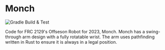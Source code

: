 # Monch
![Gradle Build & Test](https://github.com/SouthwestRoboticsProgramming/2023_Main_Robot/actions/workflows/on_pr.yml/badge.svg)

Code for FRC 2129's Offseson Robot for 2023, Monch. Monch has a swing-through arm design with a fully rotatable wrist. The arm uses pathfinding written in Rust to ensure it is always in a legal position.
